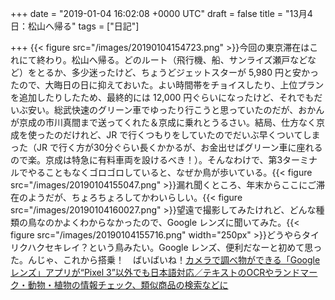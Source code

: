 
+++
date = "2019-01-04 16:02:08 +0000 UTC"
draft = false
title = "13月4日：松山へ帰る"
tags = ["日記"]

+++
{{< figure src="/images/20190104154723.png"  >}}今回の東京滞在はこれにて終わり。松山へ帰る。どのルート（飛行機、船、サンライズ瀬戸などなど）をとるか、多少迷ったけど、ちょうどジェットスターが 5,980 円と安かったので、大晦日の日に抑えておいた。よい時間帯をチョイスしたり、上位プランを追加したりしたため、最終的には 12,000 円ぐらいになったけど、それでもだいぶ安い。総武快速のグリーン車でゆったり行こうと思っていたのだが、おかんが京成の市川真間まで送ってくれた＆京成に乗れとうるさい。結局、仕方なく京成を使ったのだけれど、JR で行くつもりをしていたのでだいぶ早くついてしまった（JR で行く方が30分ぐらい長くかかるが、お金出せばグリーン車に座れるので楽。京成は特急に有料車両を設けるべき！）。そんなわけで、第3ターミナルでやることもなくゴロゴロしていると、なぜか鳥が歩いている。{{< figure src="/images/20190104155047.png"  >}}漏れ聞くところ、年末からここにご滞在のようだが、ちょろちょろしてかわいらしい。{{< figure src="/images/20190104160027.png"  >}}望遠で撮影してみたけれど、どんな種類の鳥なのかよくわからなかったので、Google レンズに聞いてみた。{{< figure src="/images/20190104155716.png" width="250px" >}}どうやらタイリクハクセキレイ？という鳥みたい。Google レンズ、便利だなーと初めて思った。んじゃ、これから搭乗！　ばいばいね！[カメラで調べ物ができる「Google レンズ」アプリが“Pixel 3”以外でも日本語対応／テキストのOCRやランドマーク・動物・植物の情報チェック、類似商品の検索などに](https://forest.watch.impress.co.jp/docs/news/1155320.html)


